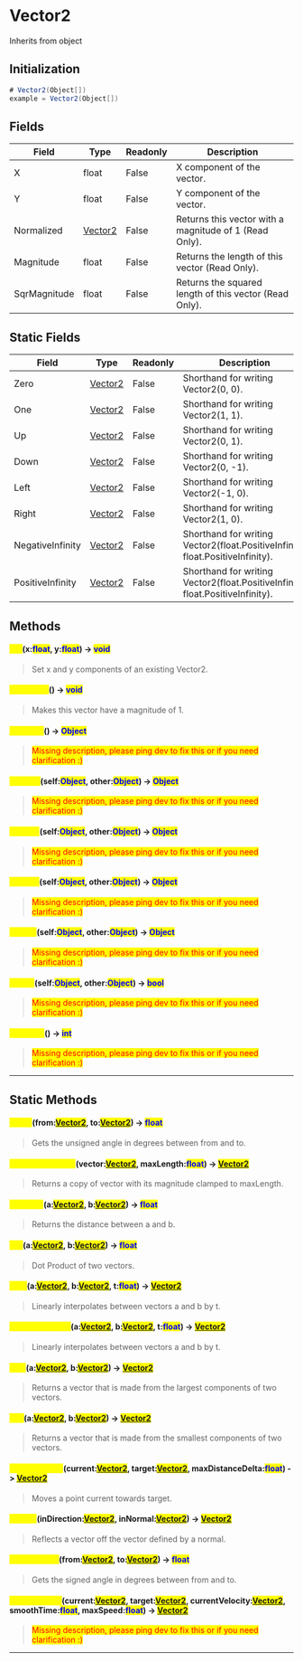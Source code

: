 # Vector2
Inherits from object
## Initialization
```csharp
# Vector2(Object[])
example = Vector2(Object[])
```
## Fields
|Field|Type|Readonly|Description|
|---|---|---|---|
|X|float|False|X component of the vector.|
|Y|float|False|Y component of the vector.|
|Normalized|[Vector2](../objects/Vector2.md)|False|Returns this vector with a magnitude of 1 (Read Only).|
|Magnitude|float|False|Returns the length of this vector (Read Only).|
|SqrMagnitude|float|False|Returns the squared length of this vector (Read Only).|
## Static Fields
|Field|Type|Readonly|Description|
|---|---|---|---|
|Zero|[Vector2](../objects/Vector2.md)|False|Shorthand for writing Vector2(0, 0).|
|One|[Vector2](../objects/Vector2.md)|False|Shorthand for writing Vector2(1, 1).|
|Up|[Vector2](../objects/Vector2.md)|False|Shorthand for writing Vector2(0, 1).|
|Down|[Vector2](../objects/Vector2.md)|False|Shorthand for writing Vector2(0, -1).|
|Left|[Vector2](../objects/Vector2.md)|False|Shorthand for writing Vector2(-1, 0).|
|Right|[Vector2](../objects/Vector2.md)|False|Shorthand for writing Vector2(1, 0).|
|NegativeInfinity|[Vector2](../objects/Vector2.md)|False|Shorthand for writing Vector2(float.PositiveInfinity, float.PositiveInfinity).|
|PositiveInfinity|[Vector2](../objects/Vector2.md)|False|Shorthand for writing Vector2(float.PositiveInfinity, float.PositiveInfinity).|
## Methods
#### <mark style="color:yellow;">Set</mark>(x:<mark style="color:blue;">float</mark>, y:<mark style="color:blue;">float</mark>) -> <mark style="color:blue;">void</mark>
> Set x and y components of an existing Vector2.

#### <mark style="color:yellow;">Normalize</mark>() -> <mark style="color:blue;">void</mark>
> Makes this vector have a magnitude of 1.

#### <mark style="color:yellow;">\_\_Copy\_\_</mark>() -> <mark style="color:blue;">Object</mark>
> <mark style="color:red;">Missing description, please ping dev to fix this or if you need clarification :)</mark>

#### <mark style="color:yellow;">\_\_Add\_\_</mark>(self:<mark style="color:blue;">Object</mark>, other:<mark style="color:blue;">Object</mark>) -> <mark style="color:blue;">Object</mark>
> <mark style="color:red;">Missing description, please ping dev to fix this or if you need clarification :)</mark>

#### <mark style="color:yellow;">\_\_Sub\_\_</mark>(self:<mark style="color:blue;">Object</mark>, other:<mark style="color:blue;">Object</mark>) -> <mark style="color:blue;">Object</mark>
> <mark style="color:red;">Missing description, please ping dev to fix this or if you need clarification :)</mark>

#### <mark style="color:yellow;">\_\_Mul\_\_</mark>(self:<mark style="color:blue;">Object</mark>, other:<mark style="color:blue;">Object</mark>) -> <mark style="color:blue;">Object</mark>
> <mark style="color:red;">Missing description, please ping dev to fix this or if you need clarification :)</mark>

#### <mark style="color:yellow;">\_\_Div\_\_</mark>(self:<mark style="color:blue;">Object</mark>, other:<mark style="color:blue;">Object</mark>) -> <mark style="color:blue;">Object</mark>
> <mark style="color:red;">Missing description, please ping dev to fix this or if you need clarification :)</mark>

#### <mark style="color:yellow;">\_\_Eq\_\_</mark>(self:<mark style="color:blue;">Object</mark>, other:<mark style="color:blue;">Object</mark>) -> <mark style="color:blue;">bool</mark>
> <mark style="color:red;">Missing description, please ping dev to fix this or if you need clarification :)</mark>

#### <mark style="color:yellow;">\_\_Hash\_\_</mark>() -> <mark style="color:blue;">int</mark>
> <mark style="color:red;">Missing description, please ping dev to fix this or if you need clarification :)</mark>


---

## Static Methods
#### <mark style="color:yellow;">Angle</mark>(from:<mark style="color:blue;">[Vector2](../objects/Vector2.md)</mark>, to:<mark style="color:blue;">[Vector2](../objects/Vector2.md)</mark>) -> <mark style="color:blue;">float</mark>
> Gets the unsigned angle in degrees between from and to.

#### <mark style="color:yellow;">ClampMagnitude</mark>(vector:<mark style="color:blue;">[Vector2](../objects/Vector2.md)</mark>, maxLength:<mark style="color:blue;">float</mark>) -> <mark style="color:blue;">[Vector2](../objects/Vector2.md)</mark>
> Returns a copy of vector with its magnitude clamped to maxLength.

#### <mark style="color:yellow;">Distance</mark>(a:<mark style="color:blue;">[Vector2](../objects/Vector2.md)</mark>, b:<mark style="color:blue;">[Vector2](../objects/Vector2.md)</mark>) -> <mark style="color:blue;">float</mark>
> Returns the distance between a and b.

#### <mark style="color:yellow;">Dot</mark>(a:<mark style="color:blue;">[Vector2](../objects/Vector2.md)</mark>, b:<mark style="color:blue;">[Vector2](../objects/Vector2.md)</mark>) -> <mark style="color:blue;">float</mark>
> Dot Product of two vectors.

#### <mark style="color:yellow;">Lerp</mark>(a:<mark style="color:blue;">[Vector2](../objects/Vector2.md)</mark>, b:<mark style="color:blue;">[Vector2](../objects/Vector2.md)</mark>, t:<mark style="color:blue;">float</mark>) -> <mark style="color:blue;">[Vector2](../objects/Vector2.md)</mark>
> Linearly interpolates between vectors a and b by t.

#### <mark style="color:yellow;">LerpUnclamped</mark>(a:<mark style="color:blue;">[Vector2](../objects/Vector2.md)</mark>, b:<mark style="color:blue;">[Vector2](../objects/Vector2.md)</mark>, t:<mark style="color:blue;">float</mark>) -> <mark style="color:blue;">[Vector2](../objects/Vector2.md)</mark>
> Linearly interpolates between vectors a and b by t.

#### <mark style="color:yellow;">Max</mark>(a:<mark style="color:blue;">[Vector2](../objects/Vector2.md)</mark>, b:<mark style="color:blue;">[Vector2](../objects/Vector2.md)</mark>) -> <mark style="color:blue;">[Vector2](../objects/Vector2.md)</mark>
> Returns a vector that is made from the largest components of two vectors.

#### <mark style="color:yellow;">Min</mark>(a:<mark style="color:blue;">[Vector2](../objects/Vector2.md)</mark>, b:<mark style="color:blue;">[Vector2](../objects/Vector2.md)</mark>) -> <mark style="color:blue;">[Vector2](../objects/Vector2.md)</mark>
> Returns a vector that is made from the smallest components of two vectors.

#### <mark style="color:yellow;">MoveTowards</mark>(current:<mark style="color:blue;">[Vector2](../objects/Vector2.md)</mark>, target:<mark style="color:blue;">[Vector2](../objects/Vector2.md)</mark>, maxDistanceDelta:<mark style="color:blue;">float</mark>) -> <mark style="color:blue;">[Vector2](../objects/Vector2.md)</mark>
> Moves a point current towards target.

#### <mark style="color:yellow;">Reflect</mark>(inDirection:<mark style="color:blue;">[Vector2](../objects/Vector2.md)</mark>, inNormal:<mark style="color:blue;">[Vector2](../objects/Vector2.md)</mark>) -> <mark style="color:blue;">[Vector2](../objects/Vector2.md)</mark>
> Reflects a vector off the vector defined by a normal.

#### <mark style="color:yellow;">SignedAngle</mark>(from:<mark style="color:blue;">[Vector2](../objects/Vector2.md)</mark>, to:<mark style="color:blue;">[Vector2](../objects/Vector2.md)</mark>) -> <mark style="color:blue;">float</mark>
> Gets the signed angle in degrees between from and to.

#### <mark style="color:yellow;">SmoothDamp</mark>(current:<mark style="color:blue;">[Vector2](../objects/Vector2.md)</mark>, target:<mark style="color:blue;">[Vector2](../objects/Vector2.md)</mark>, currentVelocity:<mark style="color:blue;">[Vector2](../objects/Vector2.md)</mark>, smoothTime:<mark style="color:blue;">float</mark>, maxSpeed:<mark style="color:blue;">float</mark>) -> <mark style="color:blue;">[Vector2](../objects/Vector2.md)</mark>
> <mark style="color:red;">Missing description, please ping dev to fix this or if you need clarification :)</mark>


---

